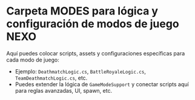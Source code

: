 # Carpeta MODES para lógica y configuración de modos de juego NEXO

Aquí puedes colocar scripts, assets y configuraciones específicas para cada modo de juego:

- Ejemplo: `DeathmatchLogic.cs`, `BattleRoyaleLogic.cs`, `TeamDeathmatchLogic.cs`, etc.
- Puedes extender la lógica de `GameModeSupport` y conectar scripts aquí para reglas avanzadas, UI, spawn, etc.
